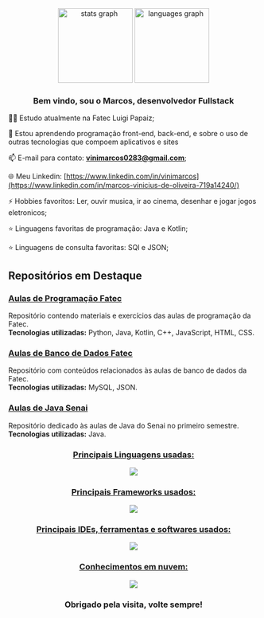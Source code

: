 <div align="center">
  <img src="https://github-readme-stats.vercel.app/api?username=ViniMarkos283&hide_title=false&hide_rank=false&show_icons=true&include_all_commits=true&count_private=true&disable_animations=false&theme=dracula&locale=en&hide_border=false&order=1" height="150" alt="stats graph"  />
  <img src="https://github-readme-stats.vercel.app/api/top-langs?username=ViniMarkos283&locale=en&hide_title=false&layout=compact&card_width=320&langs_count=5&theme=dracula&hide_border=false&order=2" height="150" alt="languages graph"  />
</div>

<h3 align="center">Bem vindo, sou o Marcos, desenvolvedor Fullstack</h3>
 
</div>

👩‍💻 Estudo atualmente na Fatec Luigi Papaiz;

🧠 Estou aprendendo programação front-end, back-end, e sobre o uso de outras tecnologias que compoem aplicativos e sites

📫 E-mail para contato: **vinimarcos0283@gmail.com**;

🌐 Meu Linkedin: [https://www.linkedin.com/in/vinimarcos](https://www.linkedin.com/in/marcos-vinicius-de-oliveira-719a14240/)

⚡️ Hobbies favoritos: Ler, ouvir musica, ir ao cinema, desenhar e jogar jogos eletronicos;

⭐ Linguagens favoritas de programação: Java e Kotlin;

⭐ Linguagens de consulta favoritas: SQl e JSON;

## Repositórios em Destaque
### [Aulas de Programação Fatec](https://github.com/ViniMarkos283/AulasProgramacao-Fatec)
Repositório contendo materiais e exercícios das aulas de programação da Fatec.  
**Tecnologias utilizadas:** Python, Java, Kotlin, C++, JavaScript, HTML, CSS.

### [Aulas de Banco de Dados Fatec](https://github.com/ViniMarkos283/AulasBancoDeDados-Fatec)
Repositório com conteúdos relacionados às aulas de banco de dados da Fatec.  
**Tecnologias utilizadas:** MySQL, JSON.

### [Aulas de Java Senai](https://github.com/ViniMarkos283/aulas-java-senai-1sem)
Repositório dedicado às aulas de Java do Senai no primeiro semestre.  
**Tecnologias utilizadas:** Java.

<div align="center">
<p align="center">
  <a href="https://skillicons.dev">
   <h3>Principais Linguagens usadas:</h3>
    <img src="https://skillicons.dev/icons?i=java,python,kotlin,html,css,js,cs,mysql&perline=4" />
   <h3>Principais Frameworks usados:</h3>
    <img src="https://skillicons.dev/icons?i=bootstrap,spring,angular,react&perline=5" />
   <h3>Principais IDEs, ferramentas e softwares usados:</h3>
    <img src="https://skillicons.dev/icons?i=vscode,eclipse,visualstudio,idea,unity,nodejs,mongodb,firebase,androidstudio&perline=3"/>
   <h3>Conhecimentos em nuvem:</h3>
    <img src="https://skillicons.dev/icons?i=gcp,aws"/>
  </a>
</p>
</div>

<h3 align="center">Obrigado pela visita, volte sempre!</h3>
  


